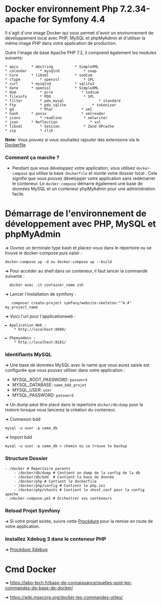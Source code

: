 # Docker environnement Php 7.2.34-apache for Symfony 4.4

Il s'agit d'une image Docker qui vous permet d'avoir un environnement de développement local avec PHP, MySQL et phpMyAdmin et d'utiliser la même image PHP dans votre application de production.

Outre l'image de base Apache PHP 7.2, il comprend également les modules suivants:

```
* apcu 		* mbstring 			* SimpleXML
* calendar 		* mysqlnd 			* soap
* Core 		* libxml 			* sodium
* ctype 		* openssl 			* SPL
* curl 		* mysqlnd 			* sqlite3
* date 		* openssl 			* SimpleXML
* dom 			* pcre 		       * sodium
* fileinfo 		* PDO 				* SPL
* filter 		* pdo_mysql 		       * standard
* ftp 			* pdo_sqlite 			* tokenizer
* gd 			* Phar 		       * xml
* hash 		* posix 		       * xmlreader
* iconv 		* readline 			* xmlwriter
* json 		* Reflection		       * xsl
* libxml 		* Session			* Zend OPcache
* zip			* zlib
```

**Note:**  Vous pouvez si vous souhaitez rajouter des extensions via le [Dockerfile](docker/php/dockerfile)

### Comment ça marche ?

* Pendant que vous développez votre application, vous utilisez `docker-compose` qui utilise la base` Dockerfile` et monte votre dossier local . Cela signifie que vous pouvez développer votre application sans redémarrer le conteneur. Le `docker-compose` démarre également une base de données MySQL et un conteneur phpMyAdmin pour une administration facile. 

# Démarrage de l'environnement de développement avec PHP, MySQL et phpMyAdmin 

➔ Ouvrez un terminale type bash et placez-vous dans le répertoire ou se trouve le docker-compose puis saisir :

```
docker-compose up -d ou docker-compose up --build
```
➔ Pour accéder au shell dans un conteneur, il faut lancer la commande suivante :
```
  docker exec -it container_name zsh 
```
➔ Lancer l'installation de symfony : 
```
   composer create-project symfony/website-skeleton:"^4.4" my_project_name
```

➔ Voici l'url pour l'applicationweb :

    ► Application Web : 
        * http://localhost:8080/

    ► Phpmyadmin :
        * http://localhost:8181/


### Identifiants MySQL

➔ Une base de données MySQL avec le name que vous aurez saisie est configurée que vous pouvez utiliser dans votre application :

* MYSQL_ROOT_PASSWORD: `password`
* MYSQL_DATABASE: `name_bdd_projet`
* MYSQL_USER: `user`
* MYSQL_PASSWORD: `password`

➔ Un dump peut être placé dans le repertoire `docker/db/dump` pour la restore lorsque vous lancerez la création du conteneur. 

➔ Connexion bdd
```
mysql -u user -p name_db 
```
➔ Import bdd
```
mysql -u user -p name_db < chemin ou se trouve le backup
```


### Structure Dossier
```
- /docker # Repertoire parents
    - /docker/db/dump # Contient un dump de la config de la db
    - /docker/db/bdd  # Contient la base de donnée
    - /docker/php # Contient le dockerfile
    - /docker/php/config # Contient le php.ini
    - /docker/php/vhosts # Contient le vhost.conf pour la config apache
- /docker-compose.yml # Orchestrer vos conteneurs
```
### Reload Projet Symfony 
➔ Si votre projet existe, suivre cette [Procédure](README-procédure.md) pour la remise en route de votre application.

### Installez Xdebug 3 dans le conteneur PHP
➔ [Procédure Xdebug ](README_xdebug.md)

# Cmd Docker
➔ https://labo-tech.fr/base-de-connaissance/quelles-sont-les-commandes-de-base-de-docker/

➔ https://wiki.maxcorp.org/docker-les-commandes-utiles/
